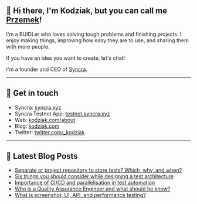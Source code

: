 ## 👋 Hi there, I'm Kodziak, but you can call me [Przemek](https://kodziak.com/about)! 

I'm a BUIDLer who loves solving tough problems and finishing projects. I enjoy making things, improving how easy they are to use, and sharing them with more people.

If you have an idea you want to create, let's chat!

I'm a founder and CEO of [Syncra](https://syncra.xyz/).

--- 

## 🌌 Get in touch 

- Syncra: [syncra.xyz](https://syncra.xyz)
- Syncra Testnet App: [testnet.syncra.xyz](https://testnet.syncra.xyz)
- Web: [kodziak.com/about](https://kodziak.com/about) 
- Blog: [kodziak.com](https://kodziak.com) 
- Twitter: [twitter.com/_kodziak](https://twitter.com/_kodziak) 
  
--- 

## 📕 Latest Blog Posts 

<!-- BLOG-POST-LIST:START -->
- [Separate or project repository to store tests? Which, why, and when?](https://kodziak.com/blog/separate-or-project-repository-to-store-tests-which-why-and-when)
- [Six things you should consider while designing a test architecture](https://kodziak.com/blog/six-things-you-should-consider-while-designing-a-test-architecture)
- [Importance of CI/CD and parallelisation in test automation](https://kodziak.com/blog/importance-of-ci-cd-and-parallelisation-in-test-automation)
- [Who is a Quality Assurance Engineer and what should he know?](https://kodziak.com/blog/who-is-a-qa-engineer-and-what-should-he-know)
- [What is screenshot, UI, API, and performance testing?](https://kodziak.com/blog/what-is-screenshot-ui-api-performance-testing)
<!-- BLOG-POST-LIST:END -->
